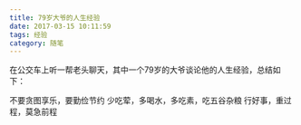 ```yaml
---
title: 79岁大爷的人生经验
date: 2017-03-15 10:11:59
tags: 经验
category: 随笔
---
```


在公交车上听一帮老头聊天，其中一个79岁的大爷谈论他的人生经验，总结如下：

不要贪图享乐，要勤俭节约
少吃荤，多喝水，多吃素，吃五谷杂粮
行好事，重过程，莫急前程
